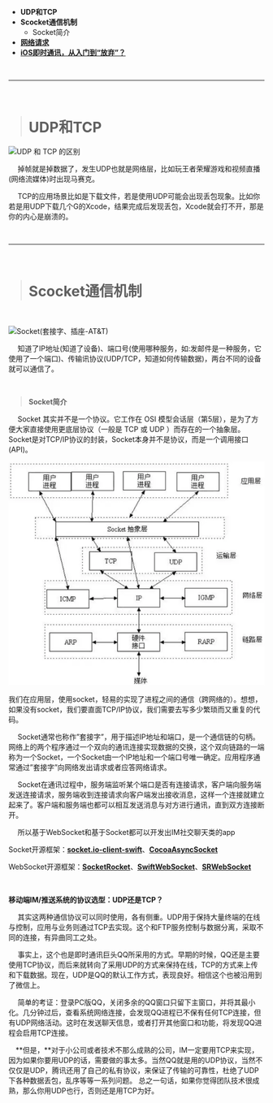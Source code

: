 - **UDP和TCP**
- **Scocket通信机制**
	- Socket简介
- [**网络请求**](https://www.jianshu.com/p/987100a583c3)
- [**iOS即时通讯，从入门到“放弃”？**](https://www.jianshu.com/p/2dbb360886a8)

<br/>

***
<br/>


># UDP和TCP 

![UDP 和 TCP 的区别](https://upload-images.jianshu.io/upload_images/2959789-2cdee56d98ac5c41.png?imageMogr2/auto-orient/strip%7CimageView2/2/w/1240)

&emsp;  掉帧就是掉数据了，发生UDP也就是网络层，比如玩王者荣耀游戏和视频直播(网络流媒体)时出现马赛克。

&emsp;  TCP的应用场景比如是下载文件，若是使用UDP可能会出现丢包现象。比如你若是用UDP下载几个G的Xcode，结果完成后发现丢包，Xcode就会打不开，那是你的内心是崩溃的。



<br/>

***
<br/>


># **Scocket通信机制**

<br/>

![Socket(套接字、插座-AT&T)](https://upload-images.jianshu.io/upload_images/2959789-f687c4d7e23f836b.png?imageMogr2/auto-orient/strip%7CimageView2/2/w/1240)

&emsp;  知道了IP地址(知道了设备)、端口号(使用哪种服务，如:发邮件是一种服务，它使用了一个端口)、传输讯协议(UDP/TCP，知道如何传输数据)，两台不同的设备就可以通信了。

<br/>

> **Socket简介**

&emsp;  Socket 其实并不是一个协议。它工作在 OSI 模型会话层（第5层），是为了方便大家直接使用更底层协议（一般是 TCP 或 UDP ）而存在的一个抽象层。Socket是对TCP/IP协议的封装，Socket本身并不是协议，而是一个调用接口(API)。

![<br/>](https://raw.githubusercontent.com/harleyGit/StudyNotes/master/Pictures/z61.png)

我们在应用层，使用socket，轻易的实现了进程之间的通信（跨网络的）。想想，如果没有socket，我们要直面TCP/IP协议，我们需要去写多少繁琐而又重复的代码。

&emsp;  Socket通常也称作”套接字”，用于描述IP地址和端口，是一个通信链的句柄。网络上的两个程序通过一个双向的通讯连接实现数据的交换，这个双向链路的一端称为一个Socket，一个Socket由一个IP地址和一个端口号唯一确定。应用程序通常通过”套接字”向网络发出请求或者应答网络请求。

&emsp;  Socket在通讯过程中，服务端监听某个端口是否有连接请求，客户端向服务端发送连接请求，服务端收到连接请求向客户端发出接收消息，这样一个连接就建立起来了。客户端和服务端也都可以相互发送消息与对方进行通讯，直到双方连接断开。

&emsp;  所以基于WebSocket和基于Socket都可以开发出IM社交聊天类的app

Socket开源框架：[**socket.io-client-swift**](https://github.com/socketio/socket.io-client-swift)、[**CocoaAsyncSocket**](https://github.com/robbiehanson/CocoaAsyncSocket)

WebSocket开源框架：[**SocketRocket**](https://github.com/facebookarchive/SocketRocket)、[**SwiftWebSocket**](https://github.com/tidwall/SwiftWebSocket)、[**SRWebSocket**](https://www.jianshu.com/p/cdb7a886789a)


<br/>

**移动端IM/推送系统的协议选型：UDP还是TCP？**

&emsp; 其实这两种通信协议可以同时使用，各有侧重。UDP用于保持大量终端的在线与控制，应用与业务则通过TCP去实现。这个和FTP服务控制与数据分离，采取不同的连接，有异曲同工之处。

&emsp; 事实上，这个也是即时通讯巨头QQ所采用的方式。早期的时候，QQ还是主要使用TCP协议，而后来就转向了采用UDP的方式来保持在线，TCP的方式来上传和下载数据。现在，UDP是QQ的默认工作方式，表现良好。相信这个也被沿用到了微信上。

&emsp; 简单的考证：登录PC版QQ，关闭多余的QQ窗口只留下主窗口，并将其最小化。几分钟过后，查看系统网络连接，会发现QQ进程已不保有任何TCP连接，但有UDP网络活动。这时在发送聊天信息，或者打开其他窗口和功能，将发现QQ进程会启用TCP连接。


&emsp;**但是，**对于小公司或者技术不那么成熟的公司，IM一定要用TCP来实现，因为如果你要用UDP的话，需要做的事太多。当然QQ就是用的UDP协议，当然不仅仅是UDP，腾讯还用了自己的私有协议，来保证了传输的可靠性，杜绝了UDP下各种数据丢包，乱序等等一系列问题。
总之一句话，如果你觉得团队技术很成熟，那么你用UDP也行，否则还是用TCP为好。



<br/>









